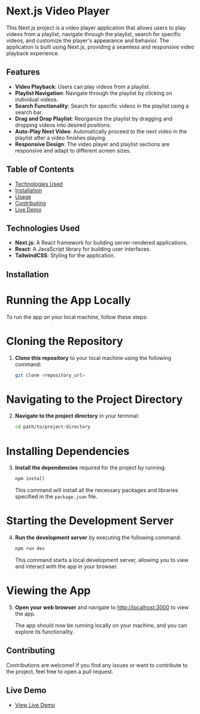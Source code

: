 # Next.js Video Player

This Next.js project is a video player application that allows users to play videos from a playlist, navigate through the playlist, search for specific videos, and customize the player's appearance and behavior. The application is built using Next.js, providing a seamless and responsive video playback experience.

## Features

- **Video Playback**: Users can play videos from a playlist.
- **Playlist Navigation**: Navigate through the playlist by clicking on individual videos.
- **Search Functionality**: Search for specific videos in the playlist using a search bar.
- **Drag and Drop Playlist**: Reorganize the playlist by dragging and dropping videos into desired positions.
- **Auto-Play Next Video**: Automatically proceed to the next video in the playlist after a video finishes playing.
- **Responsive Design**: The video player and playlist sections are responsive and adapt to different screen sizes.

## Table of Contents

- [Technologies Used](#technologies-used)
- [Installation](#installation)
- [Usage](#usage)
- [Contributing](#contributing)
- [Live Demo](#live-demo)

## Technologies Used

- **Next.js**: A React framework for building server-rendered applications.
- **React**: A JavaScript library for building user interfaces.
- **TailwindCSS**: Styling for the application.

## Installation

# Running the App Locally

To run the app on your local machine, follow these steps:

# Cloning the Repository

1. **Clone this repository** to your local machine using the following command:
   ```bash
   git clone <repository_url>
   ```

# Navigating to the Project Directory

2. **Navigate to the project directory** in your terminal:
   ```bash
   cd path/to/project-directory
   ```

# Installing Dependencies

3. **Install the dependencies** required for the project by running:

   ```bash
   npm install
   ```

   This command will install all the necessary packages and libraries specified in the `package.json` file.

# Starting the Development Server

4. **Run the development server** by executing the following command:

   ```bash
   npm run dev
   ```

   This command starts a local development server, allowing you to view and interact with the app in your browser.

# Viewing the App

5. **Open your web browser** and navigate to [http://localhost:3000](http://localhost:3000) to view the app.

   The app should now be running locally on your machine, and you can explore its functionality.

## Contributing

Contributions are welcome! If you find any issues or want to contribute to the project, feel free to open a pull request.

## Live Demo

- [View Live Demo](https://vid-player-wheat.vercel.app/)
